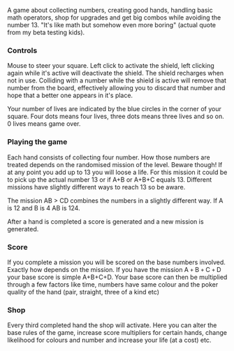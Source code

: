 A game about collecting numbers, creating good hands, handling basic math operators, shop for upgrades and get big combos while avoiding the number 13. "It's like math but somehow even more boring"  (actual quote from my beta testing kids).

### Controls
Mouse to steer your square.
Left click to activate the shield, left clicking again while it's active will deactivate the shield. The shield recharges when not in use. Colliding with a number while the shield is active will remove that number from the board, effectively allowing you to discard that number and hope that a better one appears in it's place.

Your number of lives are indicated by the blue circles in the corner of your square. Four dots means four lives, three dots means three lives and so on. 0 lives means game over.

### Playing the game
Each hand consists of collecting four number. How those numbers are treated depends on the randomised mission of the level. Beware though! If at any point you add up to 13 you will loose a life. For this mission it could be to pick up the actual number 13 or if A+B or A+B+C equals 13. Different missions have slightly different ways to reach 13 so be aware.

The mission AB > CD combines the numbers in a slightly different way. If A is 12 and B is 4 AB is 124.

After a hand is completed a score is generated and a new mission is generated.

### Score
If you complete a mission you will be scored on the base numbers involved. Exactly how depends on the mission.  If you have the mission A `+` B `+` C `+` D your base score is simple A+B+C+D. Your base score can then be multiplied through a few factors like time, numbers have same colour and the poker quality of the hand (pair, straight, three of a kind etc)

### Shop 
Every third completed hand the shop will activate. Here you can alter the base rules of the game, increase score multipliers for certain hands, change likelihood for colours and number and increase your life (at a cost) etc.